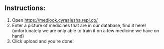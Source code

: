 ## Instructions:
1. Open https://medlook.cyraalesha.repl.co/
2. Enter a picture of medicines that are in our database, find it here! (unfortunately we are only able to train it on a few medicine we have on hand)
3. Click upload and you're done!